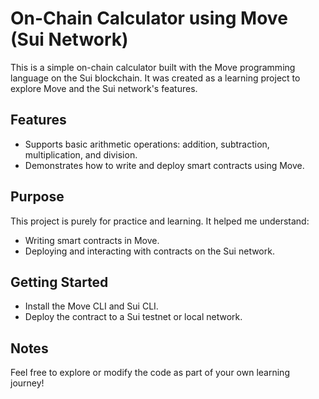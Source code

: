 # On-Chain Calculator using Move (Sui Network)

This is a simple on-chain calculator built with the Move programming language on the Sui blockchain. It was created as a learning project to explore Move and the Sui network's features.

## Features

- Supports basic arithmetic operations: addition, subtraction, multiplication, and division.
- Demonstrates how to write and deploy smart contracts using Move.

## Purpose

This project is purely for practice and learning. It helped me understand:

- Writing smart contracts in Move.
- Deploying and interacting with contracts on the Sui network.

## Getting Started

- Install the Move CLI and Sui CLI.
- Deploy the contract to a Sui testnet or local network.

## Notes

Feel free to explore or modify the code as part of your own learning journey!
